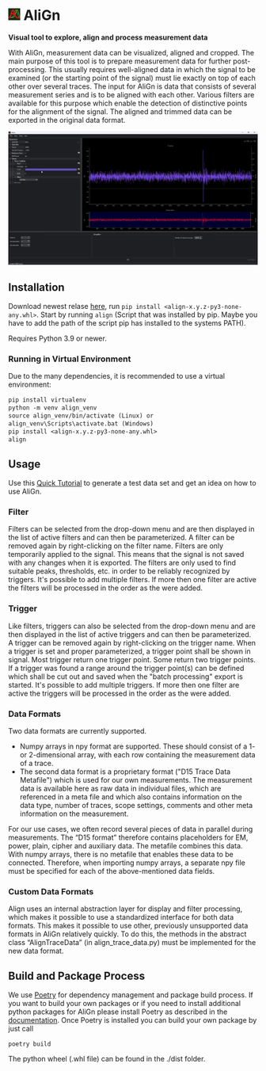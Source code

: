 <h1><img src="doc/AliGn_Icon.png" width="24"> AliGn</h1>
 
<b>Visual tool to explore, align and process measurement data</b>

With AliGn, measurement data can be visualized, aligned and cropped. The main purpose of this tool is to prepare measurement data for further post-processing. This usually requires well-aligned data in which the signal to be examined (or the starting point of the signal) must lie exactly on top of each other over several traces. The input for AliGn is data that consists of several measurement series and is to be aligned with each other. Various filters are available for this purpose which enable the detection of distinctive points for the alignment of the signal. The aligned and trimmed data can be exported in the original data format.

<img src="doc/align_output.gif">

## Installation
Download newest relase [here](https://github.com/BSI-Bund/AliGn/releases), run ```pip install <align-x.y.z-py3-none-any.whl>```. Start by running ```align``` (Script that was installed by pip. Maybe you have to add the path of the script pip has installed to the systems PATH).

Requires Python 3.9 or newer.

### Running in Virtual Environment
Due to the many dependencies, it is recommended to use a virtual environment:
```
pip install virtualenv
python -m venv align_venv
source align_venv/bin/activate (Linux) or
align_venv\Scripts\activate.bat (Windows)
pip install <align-x.y.z-py3-none-any.whl>
align
```


## Usage

Use this [Quick Tutorial](demo/howto.md) to generate a test data set and get an idea on how to use AliGn.

### Filter
Filters can be selected from the drop-down menu and are then displayed in the list of active filters and can then be parameterized. A filter can be removed again by right-clicking on the filter name. 
Filters are only temporarily applied to the signal. This means that the signal is not saved with any changes when it is exported. The filters are only used to find suitable peaks, thresholds, etc. in order to be reliably recognized by triggers. 
It's possible to add multiple filters. If more then one filter are active the filters will be processed in the order as the were added.

### Trigger
Like filters, triggers can also be selected from the drop-down menu and are then displayed in the list of active triggers and can then be parameterized. A trigger can be removed again by right-clicking on the trigger name. 
When a trigger is set and proper parameterized, a trigger point shall be shown in signal. Most trigger return one trigger point. Some return two trigger points. If a trigger was found a range around the trigger point(s) can be defined which shall be cut out and saved when the "batch processing" export is started.
It's possible to add multiple triggers. If more then one filter are active the triggers will be processed in the order as the were added.

### Data Formats
Two data formats are currently supported. 
 * Numpy arrays in npy format are supported. These should consist of a 1- or 2-dimensional array, with each row containing the measurement data of a trace.
 * The second data format is a proprietary format ("D15 Trace Data Metafile") which is used for our own measurements. The measurement data is available here as raw data in individual files, which are referenced in a meta file and which also contains information on the data type, number of traces, scope settings, comments and other meta information on the measurement. 

For our use cases, we often record several pieces of data in parallel during measurements. The “D15 format” therefore contains placeholders for EM, power, plain, cipher and auxiliary data. The metafile combines this data. With numpy arrays, there is no metafile that enables these data to be connected. Therefore, when importing numpy arrays, a separate npy file must be specified for each of the above-mentioned data fields.

### Custom Data Formats
Align uses an internal abstraction layer for display and filter processing, which makes it possible to use a standardized interface for both data formats. This makes it possible to use other, previously unsupported data formats in AliGn relatively quickly. To do this, the methods in the abstract class “AlignTraceData” (in align_trace_data.py) must be implemented for the new data format. 


## Build and Package Process
We use [Poetry](https://python-poetry.org/) for dependency management and package build process. If you want to build your own packages or if you need to install additional python packages for AliGn please install Poetry as described in the [documentation](https://python-poetry.org/docs/).
Once Poetry is installed you can build your own package by just call
```
poetry build
```
The python wheel (.whl file) can be found in the ./dist folder.